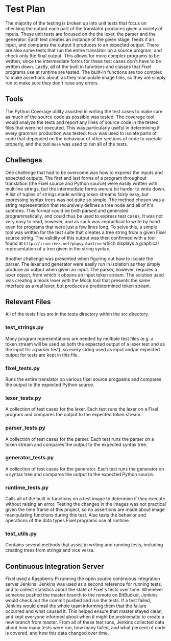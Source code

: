 # Test Plan
The majority of the testing is broken up into unit tests that focus on checking the output each part of the translator produces given a variety of inputs. These unit tests are focused on the the lexer, the parser and the generator. Each test creates an instance of the given stage, feeds it an input, and compares the output it produces to an expected output. There are also some tests that run the entire translator on a source program, and check only the final output. This allows for more complex programs to be written, since the intermediate forms for these test cases don't have to be written down. Lastly, all of the built in functions and classes that Fixel programs use at runtime are tested. The built-in functions are too complex to make assertions about, as they manipulate image files, so they are simply run to make sure they don't raise any errors.

## Tools
The Python Coverage utility assisted in writing the test cases to make sure as much of the source code as possible was tested. The coverage tool would analyze the tests and report any lines of source code in the tested files that were not executed. This was particularly useful in determining if every grammar production was tested. `Mock` was used to isolate parts of code that depended on the behaviour of other sections of code to operate properly, and the tool `Nose` was used to run all of the tests.

## Challenges
One challenge that had to be overcome was how to express the inputs and expected outputs. The first and last forms of a program throughout translation (the Fixel source and Python source) were easily written with multiline strings, but the intermediate forms were a bit harder to write down. A list of tuples of strings made writing token streams fairly easy, but expressing syntax trees was not quite so simple. The method chosen was a string representation that recursively defines a tree node and all of it's subtrees. This format could be both parsed and generated programmatically, and could thus be used to express test cases. It was not very easy to read, however, and as such was impractical to write by hand even for programs that were just a few lines long. To solve this, a simple tool was written for the test suite that creates a tree string from a given Fixel source string. The validity of this output was then confirmed with a tool found at `http://ironcreek.net/phpsyntaxtree` which displays a graphical representation of a tree given in the string syntax.

Another challenge was presented when figuring out how to isolate the parser. The lexer and generator were easily run in isolation as they simply produce an output when given an input. The parser, however, requires a lexer object, from which it obtains an input token stream. The solution used was creating a mock lexer with the Mock tool that presents the same interface as a real lexer, but produces a predetermined token stream.

## Relevant Files
All of the tests files are in the tests directory within the src directory.

### test_strings.py
Many program representations are needed by multiple test files (e.g. a token stream will be used as both the expected output of a lexer test and as the input for a parser test), so every string used as input and/or expected output for tests are kept in this file.

### fixel_tests.py
Runs the entire translator on various fixel source progpams and compares the output to the expected Python source.

### lexer_tests.py
A collection of test cases for the lexer. Each test runs the lexer on a Fixel program and compares the output to the expected token stream.

### parser_tests.py
A collection of test cases for the parser. Each test runs the parser on a token stream and compares the output to the expected syntax tree.

### generator_tests.py
A collection of test cases for the generator. Each test runs the generator on a syntax tree and compares the output to the expected Python source.

### runtime_tests.py
Calls all of the built in functions on a test image to determine if they execute without raising an error. Testing the changes in the images was not practical given the time frame of this project, so no assertions are made about image manipulating functions during this test. Also tests the behavior and operations of the data types Fixel programs use at runtime.

### test_utils.py
Contains several methods that assist in writing and running tests, including creating trees from strings and vice versa.

## Continuous Integration Server
Fixel used a Raspberry Pi running the open source continuous integration server Jenkins. Jenkins was used as a second reference for running tests, and to collect statistics about the state of Fixel's tests over time. Whenever someone pushed the master branch to the remote on BitBucket, Jenkins would check out the commit pushed and run the tests. If a test failed, Jenkins would email the whole team informing them that the failure occurred and what caused it. This helped ensure that master stayed clean, and kept everyone informed about when it might be problematic to create a new branch from master. From all of these test runs, Jenkins collected data about how many tests were run, how many failed, and what percent of code is covered, and how this data changed over time.
